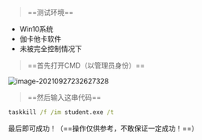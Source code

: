 > ==测试环境==

- Win10系统
- 伽卡他卡软件
- 未被完全控制情况下

> ==首先打开CMD（以管理员身份）==

![image-20210927232627328](https://gitee.com/lovely-hair/blog-img/raw/master/img/20210927232628.png)

> ==然后输入这串代码==

```cmd
taskkill /f /im student.exe /t
```

最后即可成功！（==操作仅供参考，不敢保证一定成功！==）

